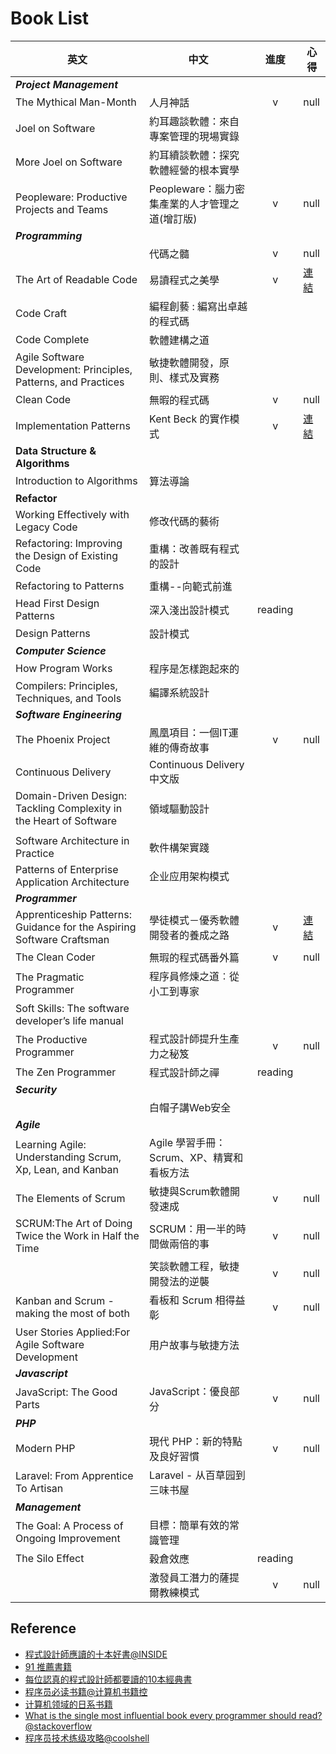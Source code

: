# Book List

| 英文 | 中文 | 進度 | 心得 |
| --- | --- | :---: | --- |
| ***Project Management*** |||
| The Mythical Man-Month | 人月神話 | v | null |
| Joel on Software | 約耳趣談軟體：來自專案管理的現場實錄 | | |
| More Joel on Software | 約耳續談軟體：探究軟體經營的根本實學 | | |
| Peopleware: Productive Projects and Teams | Peopleware：腦力密集產業的人才管理之道(增訂版) | v | null |
| ***Programming*** |||
|  | 代碼之髓 | v | null |
| The Art of Readable Code| 易讀程式之美學 | v | [連結](https://github.com/dinoistheboss/dinoistheboss.github.io) |
| Code Craft | 編程創藝 : 編寫出卓越的程式碼 | | |
| Code Complete | 軟體建構之道 | | |
| Agile Software Development: Principles, Patterns, and Practices | 敏捷軟體開發，原則、樣式及實務 |  |  |
| Clean Code | 無暇的程式碼 | v | null |
| Implementation Patterns | Kent Beck 的實作模式 | v | [連結](https://www.facebook.com/photo.php?fbid=10207376791831683&set=a.10206889123960291&type=3&theater) |
| **Data Structure & Algorithms** ||||
| Introduction to Algorithms |算法導論 | | |
| **Refactor** |
| Working Effectively with Legacy Code | 修改代碼的藝術 | | |
| Refactoring: Improving the Design of Existing Code | 重構：改善既有程式的設計 | | |
| Refactoring to Patterns | 重構--向範式前進 |  |  |
| Head First Design Patterns | 深入淺出設計模式 | reading | |
| Design Patterns | 設計模式 | | |
| ***Computer Science*** |
| How Program Works | 程序是怎樣跑起來的 | | |
| Compilers: Principles, Techniques, and Tools | 編譯系統設計 | | |
| ***Software Engineering*** |
| The Phoenix Project | 鳳凰項目：一個IT運維的傳奇故事 | v | null |
| Continuous Delivery | Continuous Delivery 中文版 | | |
| Domain-Driven Design: Tackling Complexity in the Heart of Software | 領域驅動設計 |
|  |
| Software Architecture in Practice | 軟件構架實踐 |  |  |
| Patterns of Enterprise Application Architecture | 企业应用架构模式 |  |  |
| ***Programmer*** |
| Apprenticeship Patterns: Guidance for the Aspiring Software Craftsman | 學徒模式－優秀軟體開發者的養成之路 | v | [連結](https://www.facebook.com/photo.php?fbid=10208018161505524&set=pb.1043153060.-2207520000.1461484776.&type=3&theater) |
| The Clean Coder | 無瑕的程式碼番外篇 | v | null |
| The Pragmatic Programmer |程序員修煉之道︰從小工到專家 | | |
| Soft Skills: The software developer’s life manual | | | |
| The Productive Programmer | 程式設計師提升生產力之秘笈 | v | null |
| The Zen Programmer | 程式設計師之禪 | reading | |
| ***Security*** |
| | 白帽子講Web安全 | | |
| ***Agile*** |
| Learning Agile: Understanding Scrum, Xp, Lean, and Kanban | Agile 學習手冊：Scrum、XP、精實和看板方法 ||
| The Elements of Scrum | 敏捷與Scrum軟體開發速成 | v | null |
| SCRUM:The Art of Doing Twice the Work in Half the Time | SCRUM：用一半的時間做兩倍的事 | v | null |
|  | 笑談軟體工程，敏捷開發法的逆襲 | v | null |
| Kanban and Scrum - making the most of both | 看板和 Scrum 相得益彰 | v | null |
| User Stories Applied:For Agile Software Development | 用户故事与敏捷方法 | | |
| ***Javascript*** ||||
| JavaScript: The Good Parts | JavaScript：優良部分 | v | null |
| ***PHP*** |
| Modern PHP | 現代 PHP：新的特點及良好習慣 | v | null |
| Laravel: From Apprentice To Artisan | Laravel - 从百草园到三味书屋 | | |
| ***Management*** |||
| The Goal: A Process of Ongoing Improvement | 目標：簡單有效的常識管理 |||
| The Silo Effect | 穀倉效應 | reading |  |
| | 激發員工潛力的薩提爾教練模式 | v | null |


## Reference

* [程式設計師應讀的十本好書@INSIDE](http://www.inside.com.tw/2011/03/03/books-programmer-must-read)
* [91 推薦書籍](https://91-tdd.hackpad.com/91--SCin8rM6vpI)
* [每位認真的程式設計師都要讀的10本經典書](https://softnshare.wordpress.com/2016/02/24/%E6%AF%8F%E4%BD%8D%E8%AA%8D%E7%9C%9F%E7%9A%84%E7%A8%8B%E5%BC%8F%E8%A8%AD%E8%A8%88%E5%B8%AB%E9%83%BD%E8%A6%81%E8%AE%80%E7%9A%8410%E6%9C%AC%E7%B6%93%E5%85%B8%E6%9B%B8/)
* [程序员必读书籍@计算机书籍控](http://bestcbooks.com/recommend/most-influential-book/)
* [计算机领域的日系书籍](http://droidyue.com/blog/2016/04/19/japanese-it-books/)
* [What is the single most influential book every programmer should read?@stackoverflow](http://stackoverflow.com/questions/1711/what-is-the-single-most-influential-book-every-programmer-should-read?page=1&tab=votes#tab-top)
* [程序员技术练级攻略@coolshell](http://coolshell.cn/articles/4990.html)